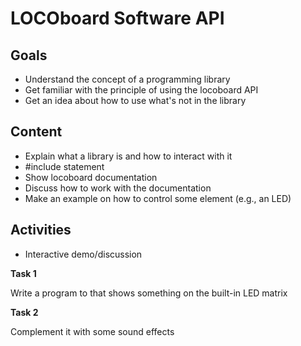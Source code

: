 # LOCOboard Software API

## Goals

- Understand the concept of a programming library
- Get familiar with the principle of using the locoboard API
- Get an idea about how to use what's not in the library

## Content

- Explain what a library is and how to interact with it
- #include statement
- Show locoboard documentation
- Discuss how to work with the documentation
- Make an example on how to control some element (e.g., an LED)

## Activities

- Interactive demo/discussion

**Task 1**

Write a program to that shows something on the built-in LED matrix

**Task 2**

Complement it with some sound effects

